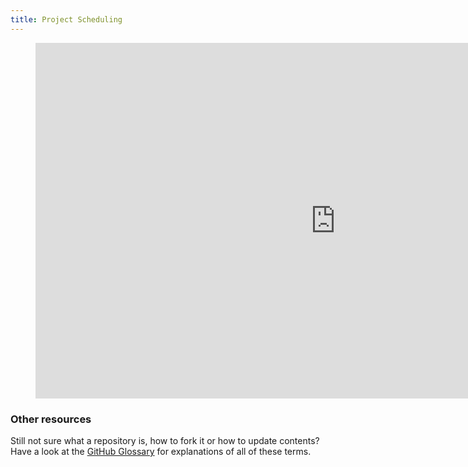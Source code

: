 ```yaml
---
title: Project Scheduling
---
```



<figure class="video_container">
<iframe src="https://docs.google.com/presentation/d/e/2PACX-1vTYdxMBAIpI0iuP5WjGkApAmsnHX_aD70JMrI5hjghn1I2rfSvYY1c-COlufci1OF8GBDK7aSeKvsD4/embed?start=false&loop=false&delayms=10000" frameborder="0" width="960" height="569" allowfullscreen="true" mozallowfullscreen="true" webkitallowfullscreen="true"></iframe>
</figure>


### Other resources

Still not sure what a repository is, how to fork it or how to update contents?  Have a look at the <a href="https://help.github.com/articles/github-glossary" target="blank">GitHub Glossary</a> for explanations of all of these terms. 
